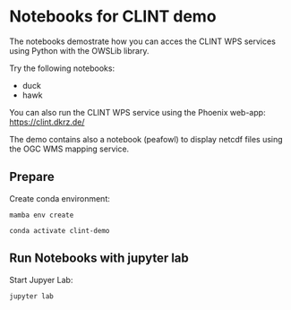 # Notebooks for CLINT demo

The notebooks demostrate how you can acces the CLINT WPS services using Python with the OWSLib library.

Try the following notebooks:
* duck
* hawk

You can also run the CLINT WPS service using the Phoenix web-app:
https://clint.dkrz.de/

The demo contains also a notebook (peafowl) to display netcdf files using the OGC WMS mapping service.

## Prepare

Create conda environment:
```
mamba env create

conda activate clint-demo
```

## Run Notebooks with jupyter lab

Start Jupyer Lab:
```
jupyter lab
```
